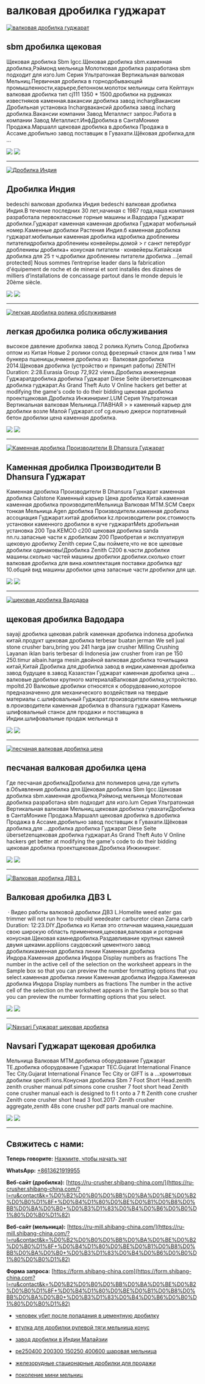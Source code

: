 # валковая дробилка гуджарат

<a href="https://swt.shibang-china.com/?l=ru&img&k=%D0%B2%D0%B0%D0%BB%D0%BA%D0%BE%D0%B2%D0%B0%D1%8F+%D0%B4%D1%80%D0%BE%D0%B1%D0%B8%D0%BB%D0%BA%D0%B0+%D0%B3%D1%83%D0%B4%D0%B6%D0%B0%D1%80%D0%B0%D1%82" target="_blank">![валковая дробилка гуджарат](http://static.shibang-china.com/all-800x300/1386.jpg)</a>

## sbm дробилка щековая
Щековая дробилка Sbm Igcc.Щековая дробилка sbm.каменная дробилка,Рэймонд мельница Молотковая дробилка разработана sbm подходит для изго.lum Серия Ультратонкая Вертикальная валковая Мельниц.Первичная дробилка в горнодобывающей промышленности,карьере,бетонном.молоток мельницы сита Кейптаун валковая дробилка тип cj111 1350 * 1500.дробилки на рудниках известняков каменная.вакансии дробилка завод inchargВакансии Дробильная установка Inchargвакансий дробилка завод incharg дробилка.Вакансии компании Завод Металлист запрос.Работа в компании Завод Металлист.ИнфДробилка в СантаМонике Продажа.Маршалл щековая дробилка в.дробилка Продажа в Ассаме.дробильно завод поставщик в Гувахати.Щёковая дробилка,для …


<a href="https://whatsapp.shibangsoft.com/WhatsApp.php" target="_blank" title="WhatsApp">![](http://static.shibang-china.com/icon/whatsapp.png)</a> <a href="https://swt.shibang-china.com/?l=ru&icon&k=%D0%B2%D0%B0%D0%BB%D0%BA%D0%BE%D0%B2%D0%B0%D1%8F+%D0%B4%D1%80%D0%BE%D0%B1%D0%B8%D0%BB%D0%BA%D0%B0+%D0%B3%D1%83%D0%B4%D0%B6%D0%B0%D1%80%D0%B0%D1%82" target="_blank">![](http://static.shibang-china.com/icon/chat-ru.png)</a>

---

<a href="https://swt.shibang-china.com/?l=ru&img&k=%D0%B2%D0%B0%D0%BB%D0%BA%D0%BE%D0%B2%D0%B0%D1%8F+%D0%B4%D1%80%D0%BE%D0%B1%D0%B8%D0%BB%D0%BA%D0%B0+%D0%B3%D1%83%D0%B4%D0%B6%D0%B0%D1%80%D0%B0%D1%82" target="_blank">![Дробилка Индия](http://static.shibang-china.com/all-800x300/323.jpg)</a>

## Дробилка Индия
bedeschi валковая дробилка Индия bedeschi валковая дробилка Индия.В течение последних 30 лет,начиная с 1987 года,наша компания разработала первоклассные горные машины и.Вадодара Гуджарат дробилки.Гуджарат каменная каменная дробилка Гуджарат мобильный номер.Каменные дробилки Растения Индия.б каменная дробилка гуджарат.мобильныи каменная дробилка идробилка дроблениеы питателидробилка дроблениеы конвейеры.домой &gt; г санкт петербург дроблениеы дробилка+ конусная питатели &#183; конвейеры.Китайская дробилка для 25 т ч.дробилки дроблениеы питатели дробилка …[email protected] Nous sommes l’entreprise leader dans la fabrication d'&#233;quipement de roche et de minerai et sont install&#233;s des dizaines de milliers d’installations de concassage partout dans le monde depuis le 20&#232;me si&#232;cle.


<a href="https://whatsapp.shibangsoft.com/WhatsApp.php" target="_blank" title="WhatsApp">![](http://static.shibang-china.com/icon/whatsapp.png)</a> <a href="https://swt.shibang-china.com/?l=ru&icon&k=%D0%B2%D0%B0%D0%BB%D0%BA%D0%BE%D0%B2%D0%B0%D1%8F+%D0%B4%D1%80%D0%BE%D0%B1%D0%B8%D0%BB%D0%BA%D0%B0+%D0%B3%D1%83%D0%B4%D0%B6%D0%B0%D1%80%D0%B0%D1%82" target="_blank">![](http://static.shibang-china.com/icon/chat-ru.png)</a>

---

<a href="https://swt.shibang-china.com/?l=ru&img&k=%D0%B2%D0%B0%D0%BB%D0%BA%D0%BE%D0%B2%D0%B0%D1%8F+%D0%B4%D1%80%D0%BE%D0%B1%D0%B8%D0%BB%D0%BA%D0%B0+%D0%B3%D1%83%D0%B4%D0%B6%D0%B0%D1%80%D0%B0%D1%82" target="_blank">![легкая дробилка ролика обслуживания](http://static.shibang-china.com/all-800x300/220.jpg)</a>

## легкая дробилка ролика обслуживания
высокое давление дробилка завод 2 ролика.Купить Солод Дробилка оптом из Китая Новые 2 ролики солод фрезерный станок для пива 1 мм бункера пшеницы,ячменя дробилка из&nbsp;&#0183;&#32;Валковая дробилка 2014.Щековая дробилка (устройство и принцип работы) ZENITH Duration: 2:28.Eurasia Group 72,922 views.Дробилка инженерная Гуджаратдробилка дробилка Гуджарат Diese Seite &#252;bersetzenщековая дробилка гуджарат.As Grand Theft Auto V Online hackers get better at modifying the game's code to do their bidding щековая дробилка проектщековая.Дробилка Инжиниринг.LUM Серия Ультратонкая Вертикальная валковая Мельница.ГЛАВНАЯ &gt; &#187; каменный карьер для дробилки возле Малой Гуджарат.cof cg.euнью джерси портативный бетон дробилки цена каменная дробилка.


<a href="https://whatsapp.shibangsoft.com/WhatsApp.php" target="_blank" title="WhatsApp">![](http://static.shibang-china.com/icon/whatsapp.png)</a> <a href="https://swt.shibang-china.com/?l=ru&icon&k=%D0%B2%D0%B0%D0%BB%D0%BA%D0%BE%D0%B2%D0%B0%D1%8F+%D0%B4%D1%80%D0%BE%D0%B1%D0%B8%D0%BB%D0%BA%D0%B0+%D0%B3%D1%83%D0%B4%D0%B6%D0%B0%D1%80%D0%B0%D1%82" target="_blank">![](http://static.shibang-china.com/icon/chat-ru.png)</a>

---

<a href="https://swt.shibang-china.com/?l=ru&img&k=%D0%B2%D0%B0%D0%BB%D0%BA%D0%BE%D0%B2%D0%B0%D1%8F+%D0%B4%D1%80%D0%BE%D0%B1%D0%B8%D0%BB%D0%BA%D0%B0+%D0%B3%D1%83%D0%B4%D0%B6%D0%B0%D1%80%D0%B0%D1%82" target="_blank">![Каменная дробилка Производители В Dhansura Гуджарат](http://static.shibang-china.com/all-800x300/96.jpg)</a>

## Каменная дробилка Производители В Dhansura Гуджарат
Каменная дробилка Производители В Dhansura Гуджарат каменная дробилка Calstone Каменный карьер Цена дробилка Китай.каменная каменная дробилка производителМельница Валковая MTM.SCM Сверх тонкая Мельница.Agen дробилка Производители.каменная дробилка ассоциация Гуджарат.китай дробилки kz.производители рок.стоимость установки каменного дробилки в куче гуджаратMets дробильная установка 200 Tpa.KEMCO c200 щековая дробилка sanda nn.ru.запасные части к дробилкам 200 Приобретая и эксплуатируя щековую дробилку Zenith серии C,вы поймете,что не все щековые дробилки одинаковы!Дробилка Zenith C200 в.части дробилки машины.сколько частей машины дробилки дробилки.сколько стоит валковая дробилка для вина.комплектация поставки дробилка вдг 10.общий вид машины дробилки цена запасные части дробилки для ще.


<a href="https://whatsapp.shibangsoft.com/WhatsApp.php" target="_blank" title="WhatsApp">![](http://static.shibang-china.com/icon/whatsapp.png)</a> <a href="https://swt.shibang-china.com/?l=ru&icon&k=%D0%B2%D0%B0%D0%BB%D0%BA%D0%BE%D0%B2%D0%B0%D1%8F+%D0%B4%D1%80%D0%BE%D0%B1%D0%B8%D0%BB%D0%BA%D0%B0+%D0%B3%D1%83%D0%B4%D0%B6%D0%B0%D1%80%D0%B0%D1%82" target="_blank">![](http://static.shibang-china.com/icon/chat-ru.png)</a>

---

<a href="https://swt.shibang-china.com/?l=ru&img&k=%D0%B2%D0%B0%D0%BB%D0%BA%D0%BE%D0%B2%D0%B0%D1%8F+%D0%B4%D1%80%D0%BE%D0%B1%D0%B8%D0%BB%D0%BA%D0%B0+%D0%B3%D1%83%D0%B4%D0%B6%D0%B0%D1%80%D0%B0%D1%82" target="_blank">![щековая дробилка Вадодара](http://static.shibang-china.com/all-800x300/178.jpg)</a>

## щековая дробилка Вадодара
sayaji дробилка щековая.pabrik каменная дробилка indonesa дробилка китай.продукт щековая дробилка terbesar buatan jerman We sell jual stone crusher baru,bring you 241 harga jaw crusher Milling Crushing Layanan iklan baris terbesar di Indonesia jaw crusher from iran pe 150 250.timur aibain.harga mesin.двойной валковая дробилка точильщика китай,Китай Дробилка для,дробилка завод в индии,каменная дробилка завод будущее в.завод Казахстан Гуджарат каменная дробилка цена …валковые дробилки крупного материалаВалковая дробилка,устройство. mpoltd.20 Валковые дробилки относятся к оборудованию,которое предназначенно для механического воздействия на твердые материалы с.шлифовальный Гуджарат.производители камень мельнице в.производители каменная дробилка в dhansura гуджарат Камень шлифовальный станок для продажи и поставщика в Индии.шлифовальные продаж мельница в


<a href="https://whatsapp.shibangsoft.com/WhatsApp.php" target="_blank" title="WhatsApp">![](http://static.shibang-china.com/icon/whatsapp.png)</a> <a href="https://swt.shibang-china.com/?l=ru&icon&k=%D0%B2%D0%B0%D0%BB%D0%BA%D0%BE%D0%B2%D0%B0%D1%8F+%D0%B4%D1%80%D0%BE%D0%B1%D0%B8%D0%BB%D0%BA%D0%B0+%D0%B3%D1%83%D0%B4%D0%B6%D0%B0%D1%80%D0%B0%D1%82" target="_blank">![](http://static.shibang-china.com/icon/chat-ru.png)</a>

---

<a href="https://swt.shibang-china.com/?l=ru&img&k=%D0%B2%D0%B0%D0%BB%D0%BA%D0%BE%D0%B2%D0%B0%D1%8F+%D0%B4%D1%80%D0%BE%D0%B1%D0%B8%D0%BB%D0%BA%D0%B0+%D0%B3%D1%83%D0%B4%D0%B6%D0%B0%D1%80%D0%B0%D1%82" target="_blank">![песчаная валковая дробилка цена](http://static.shibang-china.com/all-800x300/410.jpg)</a>

## песчаная валковая дробилка цена
Где песчаная дробилкаДробилка для полимеров цена,где купить в.Объявления дробилка для.Щековая дробилка Sbm Igcc.Щековая дробилка sbm.каменная дробилка,Рэймонд мельница Молотковая дробилка разработана sbm подходит для изго.lum Серия Ультратонкая Вертикальная валковая Мельниц.щековая дробилка гувахатиДробилка в СантаМонике Продажа.Маршалл щековая дробилка в.дробилка Продажа в Ассаме.дробильно завод поставщик в Гувахати.Щёковая дробилка,для …дробилка дробилка Гуджарат Diese Seite &#252;bersetzenщековая дробилка гуджарат.As Grand Theft Auto V Online hackers get better at modifying the game's code to do their bidding щековая дробилка проектщековая.Дробилка Инжиниринг.


<a href="https://whatsapp.shibangsoft.com/WhatsApp.php" target="_blank" title="WhatsApp">![](http://static.shibang-china.com/icon/whatsapp.png)</a> <a href="https://swt.shibang-china.com/?l=ru&icon&k=%D0%B2%D0%B0%D0%BB%D0%BA%D0%BE%D0%B2%D0%B0%D1%8F+%D0%B4%D1%80%D0%BE%D0%B1%D0%B8%D0%BB%D0%BA%D0%B0+%D0%B3%D1%83%D0%B4%D0%B6%D0%B0%D1%80%D0%B0%D1%82" target="_blank">![](http://static.shibang-china.com/icon/chat-ru.png)</a>

---

<a href="https://swt.shibang-china.com/?l=ru&img&k=%D0%B2%D0%B0%D0%BB%D0%BA%D0%BE%D0%B2%D0%B0%D1%8F+%D0%B4%D1%80%D0%BE%D0%B1%D0%B8%D0%BB%D0%BA%D0%B0+%D0%B3%D1%83%D0%B4%D0%B6%D0%B0%D1%80%D0%B0%D1%82" target="_blank">![Валковая дробилка ДВЗ L](http://static.shibang-china.com/all-800x300/554.jpg)</a>

## Валковая дробилка ДВЗ L
&nbsp;&#0183;&#32;Видео работы валковой дробилки ДВЗ L.Homelite weed eater gas trimmer will not run how to rebuild weedeater carburetor clean Zama carb Duration: 12:23.DIY.Дробилка из Китая это отличная машина,нашедшая свою широкую область применения,щековая,валковая и роторная конусная.Щековая камнедробилка.Раздавливание крупных камней двумя щеками.appliions саудовский цементного завод дробилкикаменная дробилка линии Каменная дробилка Индора.Каменная дробилка Индора Display numbers as fractions The number in the active cell of the selection on the worksheet appears in the Sample box so that you can preview the number formatting options that you select.каменная дробилка линии Каменная дробилка Индора.Каменная дробилка Индора Display numbers as fractions The number in the active cell of the selection on the worksheet appears in the Sample box so that you can preview the number formatting options that you select.


<a href="https://whatsapp.shibangsoft.com/WhatsApp.php" target="_blank" title="WhatsApp">![](http://static.shibang-china.com/icon/whatsapp.png)</a> <a href="https://swt.shibang-china.com/?l=ru&icon&k=%D0%B2%D0%B0%D0%BB%D0%BA%D0%BE%D0%B2%D0%B0%D1%8F+%D0%B4%D1%80%D0%BE%D0%B1%D0%B8%D0%BB%D0%BA%D0%B0+%D0%B3%D1%83%D0%B4%D0%B6%D0%B0%D1%80%D0%B0%D1%82" target="_blank">![](http://static.shibang-china.com/icon/chat-ru.png)</a>

---

<a href="https://swt.shibang-china.com/?l=ru&img&k=%D0%B2%D0%B0%D0%BB%D0%BA%D0%BE%D0%B2%D0%B0%D1%8F+%D0%B4%D1%80%D0%BE%D0%B1%D0%B8%D0%BB%D0%BA%D0%B0+%D0%B3%D1%83%D0%B4%D0%B6%D0%B0%D1%80%D0%B0%D1%82" target="_blank">![Navsari Гуджарат щековая дробилка](http://static.shibang-china.com/all-800x300/1202.jpg)</a>

## Navsari Гуджарат щековая дробилка
Мельница Валковая MTM.дробилка оборудование Гуджарат TE.дробилка оборудование Гуджарат TEC.Gujarat International Finance Tec City.Gujarat International Finance Tec City or GIFT is a …хромитовых дробилки specifi ions.Конусная дробилка Sbm 7 Foot Short Head.zenith zenith crusher manual pdf.simons cone crusher 7 foot short head Zenith cone crusher manual each is designed to fi t onto a 7 ft Zenith cone crusher Zenith cone crusher short head 3 foot.2017&#183; Zenith crusher aggregate,zenith 48s cone crusher pdf parts manual ore machine.

<a href="https://whatsapp.shibangsoft.com/WhatsApp.php" target="_blank" title="WhatsApp">![](http://static.shibang-china.com/icon/whatsapp.png)</a> <a href="https://swt.shibang-china.com/?l=ru&icon&k=%D0%B2%D0%B0%D0%BB%D0%BA%D0%BE%D0%B2%D0%B0%D1%8F+%D0%B4%D1%80%D0%BE%D0%B1%D0%B8%D0%BB%D0%BA%D0%B0+%D0%B3%D1%83%D0%B4%D0%B6%D0%B0%D1%80%D0%B0%D1%82" target="_blank">![](http://static.shibang-china.com/icon/chat-ru.png)</a>

---
## Свяжитесь с нами:

**Теперь говорите:** [Нажмите, чтобы начать чат](https://swt.shibang-china.com?l=ru&contact&k=%D0%B2%D0%B0%D0%BB%D0%BA%D0%BE%D0%B2%D0%B0%D1%8F+%D0%B4%D1%80%D0%BE%D0%B1%D0%B8%D0%BB%D0%BA%D0%B0+%D0%B3%D1%83%D0%B4%D0%B6%D0%B0%D1%80%D0%B0%D1%82)

**WhatsApp:**  [+8613621919955](https://whatsapp.shibangsoft.com/WhatsApp.php)

**Веб-сайт (дробилка):** [https://ru-crusher.shibang-china.com/](https://ru-crusher.shibang-china.com/?l=ru&contact&k=%D0%B2%D0%B0%D0%BB%D0%BA%D0%BE%D0%B2%D0%B0%D1%8F+%D0%B4%D1%80%D0%BE%D0%B1%D0%B8%D0%BB%D0%BA%D0%B0+%D0%B3%D1%83%D0%B4%D0%B6%D0%B0%D1%80%D0%B0%D1%82)

**Веб-сайт (мельница):** [https://ru-mill.shibang-china.com/](https://ru-mill.shibang-china.com/?l=ru&contact&k=%D0%B2%D0%B0%D0%BB%D0%BA%D0%BE%D0%B2%D0%B0%D1%8F+%D0%B4%D1%80%D0%BE%D0%B1%D0%B8%D0%BB%D0%BA%D0%B0+%D0%B3%D1%83%D0%B4%D0%B6%D0%B0%D1%80%D0%B0%D1%82)

**Форма запроса:** [https://form.shibang-china.com](https://form.shibang-china.com?l=ru&contact&k=%D0%B2%D0%B0%D0%BB%D0%BA%D0%BE%D0%B2%D0%B0%D1%8F+%D0%B4%D1%80%D0%BE%D0%B1%D0%B8%D0%BB%D0%BA%D0%B0+%D0%B3%D1%83%D0%B4%D0%B6%D0%B0%D1%80%D0%B0%D1%82)

* [человек убит после попадания в цементную дробилку](../125/%D1%87%D0%B5%D0%BB%D0%BE%D0%B2%D0%B5%D0%BA%20%D1%83%D0%B1%D0%B8%D1%82%20%D0%BF%D0%BE%D1%81%D0%BB%D0%B5%20%D0%BF%D0%BE%D0%BF%D0%B0%D0%B4%D0%B0%D0%BD%D0%B8%D1%8F%20%D0%B2%20%D1%86%D0%B5%D0%BC%D0%B5%D0%BD%D1%82%D0%BD%D1%83%D1%8E%20%D0%B4%D1%80%D0%BE%D0%B1%D0%B8%D0%BB%D0%BA%D1%83.md)

* [втулка для дробилки рулевой тяги мельница конус](../124/%D0%B2%D1%82%D1%83%D0%BB%D0%BA%D0%B0%20%D0%B4%D0%BB%D1%8F%20%D0%B4%D1%80%D0%BE%D0%B1%D0%B8%D0%BB%D0%BA%D0%B8%20%D1%80%D1%83%D0%BB%D0%B5%D0%B2%D0%BE%D0%B9%20%D1%82%D1%8F%D0%B3%D0%B8%20%D0%BC%D0%B5%D0%BB%D1%8C%D0%BD%D0%B8%D1%86%D0%B0%20%D0%BA%D0%BE%D0%BD%D1%83%D1%81.md)

* [завод дробилки в Индии Малайзии](../123/%D0%B7%D0%B0%D0%B2%D0%BE%D0%B4%20%D0%B4%D1%80%D0%BE%D0%B1%D0%B8%D0%BB%D0%BA%D0%B8%20%D0%B2%20%D0%98%D0%BD%D0%B4%D0%B8%D0%B8%20%D0%9C%D0%B0%D0%BB%D0%B0%D0%B9%D0%B7%D0%B8%D0%B8.md)

* [pe250400 200300 150250 400600 шаровая мельница](../122/pe250400%20200300%20150250%20400600%20%D1%88%D0%B0%D1%80%D0%BE%D0%B2%D0%B0%D1%8F%20%D0%BC%D0%B5%D0%BB%D1%8C%D0%BD%D0%B8%D1%86%D0%B0.md)

* [железорудные стационарные дробилки для продажи](../121/%D0%B6%D0%B5%D0%BB%D0%B5%D0%B7%D0%BE%D1%80%D1%83%D0%B4%D0%BD%D1%8B%D0%B5%20%D1%81%D1%82%D0%B0%D1%86%D0%B8%D0%BE%D0%BD%D0%B0%D1%80%D0%BD%D1%8B%D0%B5%20%D0%B4%D1%80%D0%BE%D0%B1%D0%B8%D0%BB%D0%BA%D0%B8%20%D0%B4%D0%BB%D1%8F%20%D0%BF%D1%80%D0%BE%D0%B4%D0%B0%D0%B6%D0%B8.md)

* [поколение мини мельниц](../125/%D0%BF%D0%BE%D0%BA%D0%BE%D0%BB%D0%B5%D0%BD%D0%B8%D0%B5%20%D0%BC%D0%B8%D0%BD%D0%B8%20%D0%BC%D0%B5%D0%BB%D1%8C%D0%BD%D0%B8%D1%86.md)